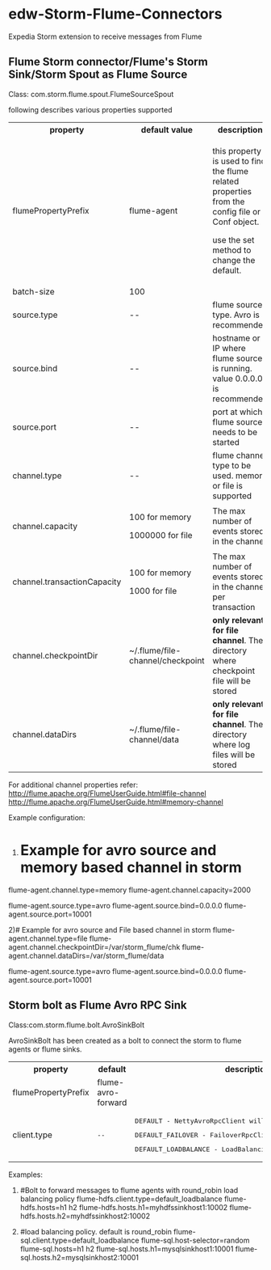 edw-Storm-Flume-Connectors
==========================

Expedia Storm extension to receive messages from Flume

Flume Storm connector/Flume's Storm Sink/Storm Spout as Flume Source
-------------------------------------------------------------

Class: com.storm.flume.spout.FlumeSourceSpout

following describes various properties supported

<table>
  <tbody>
    <tr>
      <th>property</th>
      <th>default value</th>
      <th>description</th>
    </tr>
    <tr>
      <td>flumePropertyPrefix</td>
      <td>flume-agent</td>
      <td>
        <p>this property is used to find the flume related properties from the config file or Conf object.</p>
        <p>use the set method to change the default.</p>
      </td>
    </tr>
    <tr>
      <td>batch-size</td>
      <td>100</td>
      <td> </td>
    </tr>
    <tr>
      <td colspan="1">source.type</td>
      <td colspan="1">--</td>
      <td colspan="1">flume source type. Avro is recommended</td>
    </tr>
    <tr>
      <td colspan="1">source.bind</td>
      <td colspan="1">--</td>
      <td colspan="1">hostname or IP where flume source is running. value 0.0.0.0 is recommended</td>
    </tr>
    <tr>
      <td colspan="1">source.port</td>
      <td colspan="1">--</td>
      <td colspan="1">port at which flume source needs to be started</td>
    </tr>
    <tr>
      <td colspan="1">channel.type</td>
      <td colspan="1">--</td>
      <td colspan="1">flume channel type to be used. memory or file is supported</td>
    </tr>
    <tr>
      <td colspan="1">channel.capacity</td>
      <td colspan="1">
        <p>100 for memory</p>
        <p>1000000 for file</p>
      </td>
      <td colspan="1">The max number of events stored in the channel</td>
    </tr>
    <tr>
      <td colspan="1">channel.transactionCapacity</td>
      <td colspan="1">
        <p>100 for memory</p>
        <p>1000 for file</p>
      </td>
      <td colspan="1">The max number of events stored in the channel per transaction</td>
    </tr>
    <tr>
      <td colspan="1">channel.checkpointDir</td>
      <td colspan="1">~/.flume/file-channel/checkpoint</td>
      <td colspan="1"> <strong>only relevant for file channel</strong>. The directory where checkpoint file will be stored</td>
    </tr>
    <tr>
      <td colspan="1">channel.dataDirs</td>
      <td colspan="1">~/.flume/file-channel/data</td>
      <td colspan="1">
        <strong>only relevant for file channel</strong>. The directory where log files will be stored</td>
    </tr>
  </tbody>
</table>

For additional channel properties refer:
http://flume.apache.org/FlumeUserGuide.html#file-channel
http://flume.apache.org/FlumeUserGuide.html#memory-channel


Example configuration:
1) # Example for avro source and memory based channel in storm
flume-agent.channel.type=memory
flume-agent.channel.capacity=2000

flume-agent.source.type=avro
flume-agent.source.bind=0.0.0.0
flume-agent.source.port=10001

2)# Example for avro source and File based channel in storm
flume-agent.channel.type=file
flume-agent.channel.checkpointDir=/var/storm_flume/chk
flume-agent.channel.dataDirs=/var/storm_flume/data

flume-agent.source.type=avro
flume-agent.source.bind=0.0.0.0
flume-agent.source.port=10001


Storm bolt as Flume Avro RPC Sink
---------------------------------------------------

Class:com.storm.flume.bolt.AvroSinkBolt

AvroSinkBolt has been created as a bolt to connect the storm to flume agents or flume sinks.

<table>
  <tbody>
    <tr>
      <th>property</th>
      <th>default</th>
      <th>description</th>
    </tr>
    <tr>
      <td>flumePropertyPrefix</td>
      <td>flume-avro-forward</td>
      <td> </td>
    </tr>
    <tr>
      <td>client.type</td>
      <td>
        <pre>--</pre>
      </td>
      <td>
        <pre>DEFAULT - NettyAvroRpcClient will be used</pre>
        <pre>DEFAULT_FAILOVER - FailoverRpcClient will be used</pre>
        <pre>DEFAULT_LOADBALANCE - LoadBalancingRpcClient will be used</pre>
      </td>
    </tr>
  </tbody>
</table>

Examples:
1) #Bolt to forward messages to flume agents with round_robin load balancing policy
flume-hdfs.client.type=default_loadbalance
flume-hdfs.hosts=h1 h2
flume-hdfs.hosts.h1=myhdfssinkhost1:10002
flume-hdfs.hosts.h2=myhdfssinkhost2:10002
 
2) #load balancing policy. default is round_robin
flume-sql.client.type=default_loadbalance
flume-sql.host-selector=random
flume-sql.hosts=h1 h2
flume-sql.hosts.h1=mysqlsinkhost1:10001
flume-sql.hosts.h2=mysqlsinkhost2:10001






